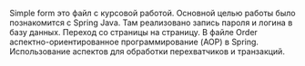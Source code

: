 Simple form это файл с курсовой работой. Основной целью работы было познакомится с Spring Java. Там реализовано запись пароля и логина в базу данных. Переход со страницы на страницу. 
В файле Order аспектно-ориентированное программирование (AOP) в Spring. Использование аспектов для обработки перехватчиков и транзакций.
